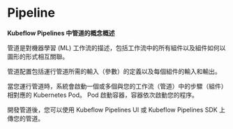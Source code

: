 # Pipeline

**Kubeflow Pipelines 中管道的概念概述**

管道是對機器學習 (ML) 工作流的描述，包括工作流中的所有組件以及組件如何以圖形的形式相互關聯。

管道配置包括運行管道所需的輸入（參數）的定義以及每個組件的輸入和輸出。

當您運行管道時，系統會啟動一個或多個與您的工作流（管道）中的步驟（組件）相對應的 Kubernetes Pod。 Pod 啟動容器，容器依次啟動您的程序。

開發管道後，您可以使用 Kubeflow Pipelines UI 或 Kubeflow Pipelines SDK 上傳您的管道。